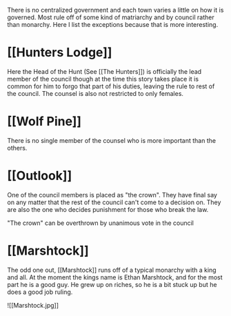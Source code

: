 There is no centralized government and each town varies a little on how it is governed. Most rule off of  some kind of matriarchy and by council rather than monarchy. Here I list the exceptions because that is more interesting.

# [[Hunters Lodge]]
Here the Head of the Hunt (See [[The Hunters]]) is officially the lead member of the council though at the time this story takes place it is common for him to forgo that part of his duties, leaving the rule to rest of the council. The counsel is also not restricted to only females.

# [[Wolf Pine]]
There is no single member of the counsel who is more important than the others.

# [[Outlook]]
One of the council members is placed as "the crown". They have final say on any matter that the rest of the council can't come to a decision on. They are also the one who decides punishment for those who break the law.

"The crown" can be overthrown by unanimous vote in the council

# [[Marshtock]]
The odd one out, [[Marshtock]] runs off of a typical monarchy with a king and all.
At the moment the kings name is Ethan Marshtock, and for the most part he is a good guy. He grew up on riches, so he is a bit stuck up but he does a good job ruling.

![[Marshtock.jpg]]